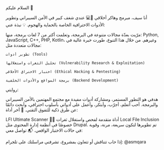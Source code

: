 السلام عليكم 👋

أنا سيف، مبرمج وهاكر أخلاقي 🧠💻 عندي شغف كبير في الأمن السيبراني وتطوير الأدوات الاحترافية الخاصة بالحماية والهجوم.
💡 نبذة عني:

مرّيت بعدّة مجالات متنوعة في البرمجة، وتعلمت أكتر من 7 لغات برمجة، منها: Python, JavaScript, C++, PHP, Kotlin، وغيرهم.
من خلال هذا التنوع، طورت خبرة عالية في مجالات متعددة مثل:

    تطوير أدوات (Tools)

    تحليل الثغرات واستغلالها (Vulnerability Research & Exploitation)

    اختبار الاختراق الأخلاقي (Ethical Hacking & Pentesting)

    برمجة المواقع والأدوات الخلفية (Backend Development)

روايتي:

هدفي هو التطور المستمر، ومشاركة أدوات مفيدة مع مجتمع المهتمين بالأمن السيبراني والبرمجة.
أحب أتعلم، أجرّب، وأبتكر، وأعمل على أدواتي بأسلوب احترافي، وأبحث دائمًا عن طرق ذكية للتفوق التقني.
🔧 آخر أداة:

LFI Ultimate Scanner 🕵️‍♂️
أداة متقدمة لفحص واستغلال ثغرات Local File Inclusion خصوصًا في أنظمة إدارة المحتوى مثل Drupal. تم تطويرها لتكون سريعة، مرنة، وقوية في حالات الاختبار الواقعي.
📬 تواصل معي:

إذا حاب تتناقش أو تتعاون بمشروع، تشرفني مراسلتك على تلجرام: @asmqara
